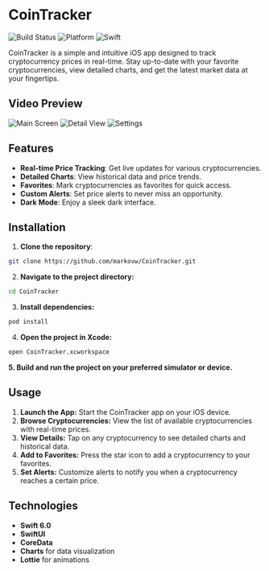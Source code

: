 # CoinTracker

![Build Status](https://img.shields.io/badge/build-passing-brightgreen)
![Platform](https://img.shields.io/badge/platform-iOS-blue)
![Swift](https://img.shields.io/badge/swift-6.0-orange)

CoinTracker is a simple and intuitive iOS app designed to track cryptocurrency prices in real-time. Stay up-to-date with your favorite cryptocurrencies, view detailed charts, and get the latest market data at your fingertips.

## Video Preview

![Main Screen](https://via.placeholder.com/300x600.png?text=Main+Screen)
![Detail View](https://via.placeholder.com/300x600.png?text=Detail+View)
![Settings](https://via.placeholder.com/300x600.png?text=Settings)

## Features

- **Real-time Price Tracking**: Get live updates for various cryptocurrencies.
- **Detailed Charts**: View historical data and price trends.
- **Favorites**: Mark cryptocurrencies as favorites for quick access.
- **Custom Alerts**: Set price alerts to never miss an opportunity.
- **Dark Mode**: Enjoy a sleek dark interface.

## Installation

1. **Clone the repository**:
```sh
git clone https://github.com/markovw/CoinTracker.git
```
2. **Navigate to the project directory:**
```sh
cd CoinTracker
```
3. **Install dependencies:**
```sh
pod install
```
4. **Open the project in Xcode:**
```sh
open CoinTracker.xcworkspace
```
**5. Build and run the project on your preferred simulator or device.**

## Usage

1. **Launch the App:** Start the CoinTracker app on your iOS device.
2. **Browse Cryptocurrencies:** View the list of available cryptocurrencies with real-time prices.
3. **View Details:** Tap on any cryptocurrency to see detailed charts and historical data.
4. **Add to Favorites:** Press the star icon to add a cryptocurrency to your favorites.
5. **Set Alerts:** Customize alerts to notify you when a cryptocurrency reaches a certain price.

## Technologies

- **Swift 6.0**
- **SwiftUI**
- **CoreData**
- **Charts** for data visualization
- **Lottie** for animations

